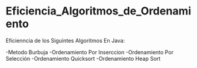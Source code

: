 # Eficiencia_Algoritmos_de_Ordenamiento


Eficienncia de los Siguintes Algoritmos En Java:

-Metodo Burbuja
-Ordenamiento Por Inserccion
-Ordenamiento Por Selección
-Ordenamiento Quicksort
-Ordenamiento Heap Sort
